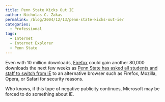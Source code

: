 ```yaml
---
title: Penn State Kicks Out IE
author: Nicholas C. Zakas
permalink: /blog/2004/12/13/penn-state-kicks-out-ie/
categories:
  - Professional
tags:
  - Internet
  - Internet Explorer
  - Penn State
---
```

Even with 10 million downloads, <a title="Mozilla Firefox" rel="external" href="http://www.mozilla.org/products/firefox">Firefox</a> could gain another 80,000 downloads the next few weeks as <a title="Penn State Tells 80,000 Students To Chuck IE" rel="external" href="http://www.informationweek.com/story/showArticle.jhtml?articleID=55301109">Penn State has asked all students and staff to switch from IE</a> to an alternative browser such as Firefox, Mozilla, Opera, or Safari for security reasons.

Who knows, if this type of negative publicity continues, Microsoft may be forced to do something about IE.
